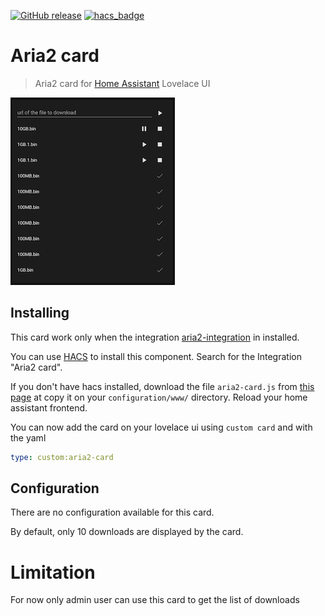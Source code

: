 [![GitHub release](https://img.shields.io/github/release/deblockt/aria2-card)](https://github.com/deblockt/aria2-card/releases/latest)
[![hacs_badge](https://img.shields.io/badge/HACS-Default-orange.svg)](https://github.com/hacs/integration)


# Aria2 card

> Aria2 card for [Home Assistant](https://www.home-assistant.io/) Lovelace UI

![screenshot](./doc/card.jpg)

## Installing

This card work only when the integration [aria2-integration](https://github.com/deblockt/hass-aria2) in installed.

You can use [HACS](https://hacs.xyz/) to install this component. Search for the Integration "Aria2 card".

If you don't have hacs installed, download the file `aria2-card.js` from [this page](https://github.com/deblockt/aria2-card/releases) at copy it on your `configuration/www/` directory. Reload your home assistant frontend.

You can now add the card on your lovelace ui using `custom card` and with the yaml

``` yaml
type: custom:aria2-card
```

## Configuration

There are no configuration available for this card.

By default, only 10 downloads are displayed by the card.

# Limitation

For now only admin user can use this card to get the list of downloads
